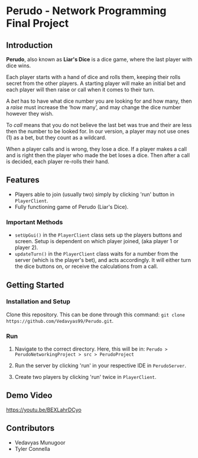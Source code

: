 # Perudo - Network Programming Final Project
## Introduction
**Perudo**, also known as **Liar's Dice** is a dice game, where the last player with dice wins.

Each player starts with a hand of dice and rolls them, keeping their rolls secret from the other players. A starting player will make an initial bet and each player will then raise or call when it comes to their turn. 

A *bet* has to have what dice number you are looking for and how many, then a *raise* must increase the ‘how many’, and may change the dice number however they wish. 

To *call* means that you do not believe the last bet was true and their are less then the number to be looked for. In our version, a player may not use ones (1) as a bet, but they count as a wildcard. 

When a player calls and is wrong, they lose a dice. If a player makes a call and is right then the player who made the bet loses a dice. Then after a call is decided, each player re-rolls their hand.
## Features
* Players able to join (usually two) simply by clicking 'run' button in `PlayerClient`.
* Fully functioning game of Perudo (Liar's Dice).
### Important Methods
* `setUpGui()` in the `PlayerClient` class sets up the players buttons and screen. Setup is dependent on which player joined, (aka player 1 or player 2).
* `updateTurn()` in the `PlayerClient` class waits for a number from the server (which is the player's bet), and acts accordingly. It will either turn the dice buttons on, or receive the calculations from a call.
## Getting Started
### Installation and Setup
Clone this repository. This can be done through this command:
`git clone https://github.com/Vedavyas99/Perudo.git`.

### Run
1. Navigate to the correct directory. Here, this will be in: `Perudo > PerudoNetworkingProject > src > PerudoProject`

2. Run the server by clicking 'run' in your respective IDE in `PerudoServer`.
3. Create two players by clicking 'run' twice in `PlayerClient`.

## Demo Video
https://youtu.be/BEXLahrDCyo

## Contributors
* Vedavyas Munugoor
* Tyler Connella 
